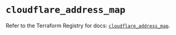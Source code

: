 # `cloudflare_address_map`

Refer to the Terraform Registry for docs: [`cloudflare_address_map`](https://registry.terraform.io/providers/cloudflare/cloudflare/5.7.0/docs/resources/address_map).
